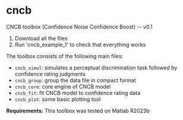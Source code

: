# cncb
CNCB toolbox (Confidence Noise Confidence Boost) -- v0.1

1. Download all the files
2. Run 'cncb_example_1' to check that everything works

The toolbox consists of the following main files:
- `cncb_simul`: simulates a perceptual discrimination task followed by confidence rating judgments
- `cncb_group`: group the data file in compact format
- `cncb_core`: core engine of CNCB model
- `cncb_fit`: fit CNCB model to confidence rating data
- `cncb_plot`: some basic plotting tool

**Requirements:**
This toolbox was tested on Matlab R2023b
